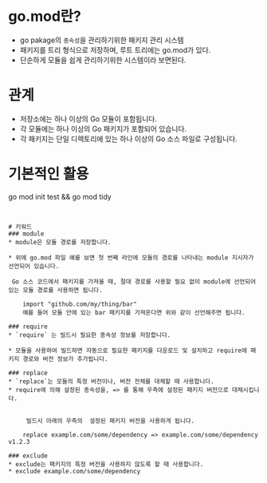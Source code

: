 # go.mod란?

* go pakage의 `종속성`을 관리하기위한 패키지 관리 시스템
* 패키지를 트리 형식으로 저장하며, 루트 트리에는 go.mod가 있다.
* 단순하게 모듈을 쉽게 관리하기위한 시스템이라 보면된다.

# 관계
* 저장소에는 하나 이상의 Go 모듈이 포함됩니다.
* 각 모듈에는 하나 이상의 Go 패키지가 포함되어 있습니다.
* 각 패키지는 단일 디렉토리에 있는 하나 이상의 Go 소스 파일로 구성됩니다.

# 기본적인 활용

go mod init test && go mod tidy
```


# 키워드
### module
* module은 모듈 경로를 저장합니다.

* 위에 go.mod 파일 예를 보면 첫 번째 라인에 모듈의 경로를 나타내는 module 지시자가 선언되어 있습니다.

 Go 소스 코드에서 패키지를 가져올 때, 절대 경로를 사용할 필요 없이 module에 선언되어 있는 모듈 경로를 사용하면 됩니다.

	import "github.com/my/thing/bar"
	예를 들어 모듈 안에 있는 bar 패키지를 가져온다면 위와 같이 선언해주면 됩니다.

### require
* `require` 는 빌드시 필요한 종속성 정보를 저장합니다.

* 모듈을 사용하여 빌드하면 자동으로 필요한 패키지를 다운로드 및 설치하고 require에 패키지 경로와 버전 정보가 추가됩니다.

### replace
* `replace`는 모듈의 특정 버전이나, 버전 전체를 대체할 때 사용합니다.
* require에 의해 설정된 종속성을, => 를 통해 우측에 설정된 패키지 버전으로 대체시킵니다.

 
	 빌드시 아래의 우측의  설정된 패키지 버전을 사용하게 됩니다.

	replace example.com/some/dependency => example.com/some/dependency v1.2.3

### exclude
* exclude는 패키지의 특정 버전을 사용하지 않도록 할 때 사용합니다.
* exclude example.com/some/dependency
